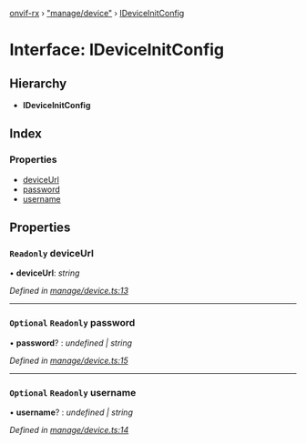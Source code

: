 [onvif-rx](../README.md) › ["manage/device"](../modules/_manage_device_.md) › [IDeviceInitConfig](_manage_device_.ideviceinitconfig.md)

# Interface: IDeviceInitConfig

## Hierarchy

* **IDeviceInitConfig**

## Index

### Properties

* [deviceUrl](_manage_device_.ideviceinitconfig.md#readonly-deviceurl)
* [password](_manage_device_.ideviceinitconfig.md#optional-readonly-password)
* [username](_manage_device_.ideviceinitconfig.md#optional-readonly-username)

## Properties

### `Readonly` deviceUrl

• **deviceUrl**: *string*

*Defined in [manage/device.ts:13](https://github.com/patrickmichalina/onvif-rx/blob/3e9b152/src/manage/device.ts#L13)*

___

### `Optional` `Readonly` password

• **password**? : *undefined | string*

*Defined in [manage/device.ts:15](https://github.com/patrickmichalina/onvif-rx/blob/3e9b152/src/manage/device.ts#L15)*

___

### `Optional` `Readonly` username

• **username**? : *undefined | string*

*Defined in [manage/device.ts:14](https://github.com/patrickmichalina/onvif-rx/blob/3e9b152/src/manage/device.ts#L14)*
